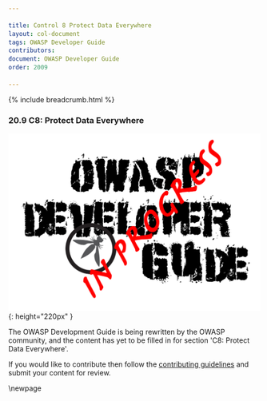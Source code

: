 ```yaml
---

title: Control 8 Protect Data Everywhere
layout: col-document
tags: OWASP Developer Guide
contributors:
document: OWASP Developer Guide
order: 2009

---
```


{% include breadcrumb.html %}

### 20.9 C8: Protect Data Everywhere

![Developer Guide](../assets/images/dg_wip.png "OWASP Developer Guide"){: height="220px" }

The OWASP Development Guide is being rewritten by the OWASP community,
and the content has yet to be filled in for section 'C8: Protect Data Everywhere'.

If you would like to contribute then follow the [contributing guidelines][contribute]
and submit your content for review.

[contribute]: https://github.com/OWASP/www-project-developer-guide/blob/main/contributing.md

\newpage
